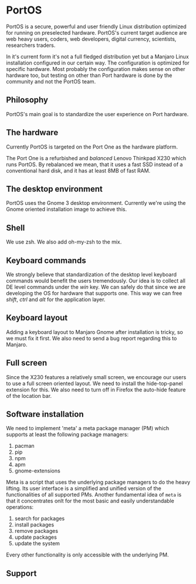 # PortOS

PortOS is a secure, powerful and user friendly Linux distribution optimized for running on preselected hardware. PortOS's current target audience are web heavy users, coders, web developers, digital currency, scientists, researchers traders.

In it's current form it's not a full fledged distribution yet but a Manjaro Linux installation configured in our certain way. The configuration is optimized for specific hardware. Most probably the configuration makes sense on other hardware too, but testing on other than Port hardware is done by the community and not the PortOS team.


## Philosophy

PortOS's main goal is to standardize the user experience on Port hardware.

## The hardware

Currently PortOS is targeted on the Port One as the hardware platform.

The Port One is a refurbished and *balanced* Lenovo Thinkpad X230 which runs PortOS. By rebalanced we mean, that it uses a fast SSD instead of a conventional hard disk, and it has at least 8MB of fast RAM.


## The desktop environment

PortOS uses the Gnome 3 desktop environment. Currently we're using the Gnome oriented installation image to achieve this.


## Shell

We use zsh. We also add oh-my-zsh to the mix.


## Keyboard commands

We strongly believe that standardization of the desktop level keyboard commands would benefit the users tremendously. Our idea is to collect all DE level commands under the *win* key. We can safely do that since we are developing the OS for hardware that supports one. This way we can free *shift*, *ctrl* and *alt* for the application layer.


## Keyboard layout

Adding a keyboard layout to Manjaro Gnome after installation is tricky, so we must fix it first. We also need to send a bug report regarding this to Manjaro.


## Full screen

Since the X230 features a relatively small screen, we encourage our users to use a full screen oriented layout. We need to install the hide-top-panel extension for this. We also need to turn off in Firefox the auto-hide feature of the location bar.


## Software installation

We need to implement 'meta' a meta package manager (PM) which supports at least the following package managers:

1. pacman
2. pip
3. npm
4. apm
5. gnome-extensions

Meta is a script that uses the underlying package managers to do the heavy lifting. Its user interface is a simplified and unified version of the functionalities of all supported PMs. Another fundamental idea of `meta` is that it concentrates onlt for the most basic and easily understandable operations:

1. search for packages
2. install packages
3. remove packages
4. update packages
5. update the system

Every other functionality is only accessible with the underlying PM.


## Support
